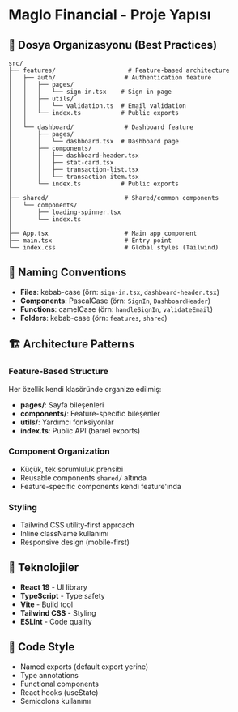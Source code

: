 # Maglo Financial - Proje Yapısı

## 📁 Dosya Organizasyonu (Best Practices)

```
src/
├── features/                    # Feature-based architecture
│   ├── auth/                   # Authentication feature
│   │   ├── pages/
│   │   │   └── sign-in.tsx    # Sign in page
│   │   ├── utils/
│   │   │   └── validation.ts  # Email validation
│   │   └── index.ts           # Public exports
│   │
│   └── dashboard/              # Dashboard feature
│       ├── pages/
│       │   └── dashboard.tsx  # Dashboard page
│       ├── components/
│       │   ├── dashboard-header.tsx
│       │   ├── stat-card.tsx
│       │   ├── transaction-list.tsx
│       │   └── transaction-item.tsx
│       └── index.ts           # Public exports
│
├── shared/                     # Shared/common components
│   └── components/
│       ├── loading-spinner.tsx
│       └── index.ts
│
├── App.tsx                     # Main app component
├── main.tsx                    # Entry point
└── index.css                   # Global styles (Tailwind)
```

## 🎯 Naming Conventions

- **Files**: kebab-case (örn: `sign-in.tsx`, `dashboard-header.tsx`)
- **Components**: PascalCase (örn: `SignIn`, `DashboardHeader`)
- **Functions**: camelCase (örn: `handleSignIn`, `validateEmail`)
- **Folders**: kebab-case (örn: `features`, `shared`)

## 🏗️ Architecture Patterns

### Feature-Based Structure
Her özellik kendi klasöründe organize edilmiş:
- **pages/**: Sayfa bileşenleri
- **components/**: Feature-specific bileşenler
- **utils/**: Yardımcı fonksiyonlar
- **index.ts**: Public API (barrel exports)

### Component Organization
- Küçük, tek sorumluluk prensibi
- Reusable components `shared/` altında
- Feature-specific components kendi feature'ında

### Styling
- Tailwind CSS utility-first approach
- Inline className kullanımı
- Responsive design (mobile-first)

## 🚀 Teknolojiler

- **React 19** - UI library
- **TypeScript** - Type safety
- **Vite** - Build tool
- **Tailwind CSS** - Styling
- **ESLint** - Code quality

## 📝 Code Style

- Named exports (default export yerine)
- Type annotations
- Functional components
- React hooks (useState)
- Semicolons kullanımı
